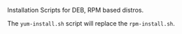 Installation Scripts for DEB, RPM based distros.

The `yum-install.sh` script will replace the `rpm-install.sh`.
